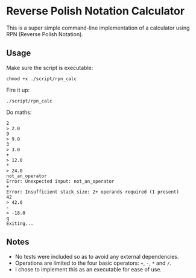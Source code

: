 # Reverse Polish Notation Calculator

This is a super simple command-line implementation of a calculator using RPN
(Reverse Polish Notation).


## Usage

Make sure the script is executable:

    chmod +x ./script/rpn_calc

Fire it up:

    ./script/rpn_calc

Do maths:

    2
    > 2.0
    9
    > 9.0
    3
    > 3.0
    +
    > 12.0
    *
    > 24.0
    not_an_operator
    Error: Unexpected input: not_an_operator
    +
    Error: Insufficient stack size: 2+ operands required (1 present)
    42
    > 42.0
    -
    > -18.0
    q
    Exiting...

## Notes

- No tests were included so as to avoid any external dependencies.
- Operations are limited to the four basic operators: `+`, `-`, `*` and `/`.
- I chose to implement this as an executable for ease of use.
